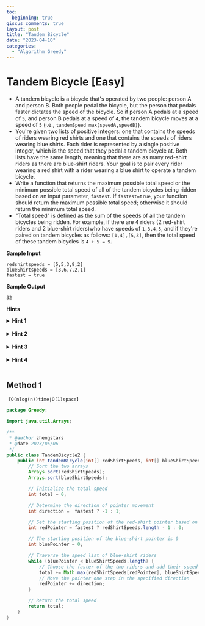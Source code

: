 ```yaml
---
toc:
  beginning: true
giscus_comments: true
layout: post
title: "Tandem Bicycle"
date: "2023-04-10"
categories:
  - "Algorithm Greedy"
---
```


# Tandem Bicycle [Easy]

- A tandem bicycle is a bicycle that's operated by two people: person A and person B. Both people pedal the bicycle, but the person that pedals faster dictates the speed of the bicycle. So if person A pedals at a speed of `5`, and person B pedals at a speed of `4`, the tandem bicycle moves at a speed of `5` (i.e., `tandemSpeed max(speedA,speedB)`).
- You're given two lists of positive integers: one that contains the speeds of riders wearing red shirts and one that contains the speeds of riders wearing blue shirts. Each rider is represented by a single positive integer, which is the speed that they pedal a tandem bicycle at. Both lists have the same length, meaning that there are as many red-shirt riders as there are blue-shirt riders. Your goal is to pair every rider wearing a red shirt with a rider wearing a blue shirt to operate a tandem bicycle.
- Write a function that returns the maximum possible total speed or the minimum possible total speed of all of the tandem bicycles being ridden based on an input parameter, `fastest`. If `fastest=true`, your function should return the maximum possible total speed; otherwise it should return the minimum total speed.
- "Total speed" is defined as the sum of the speeds of all the tandem bicycles being ridden. For example, if there are 4 riders (2 red-shirt riders and 2 blue-shirt riders)who have speeds of `1,3,4,5`, and if they're paired on tandem bicycles as follows: `[1,4],[5,3]`, then the total speed of these tandem bicycles is `4 + 5 = 9`.

**Sample Input**

```
redshirtspeeds = [5,5,3,9,2] 
blueShirtspeeds = [3,6,7,2,1] 
fastest = true
```

**Sample Output**

```
32
```



**Hints**
<br>

<details> <summary><b>Hint 1</b></summary>
    <br>
    <i><strong> The brute-force approach to solve this problem is to generate every possible set of pairs of riders and to determine the total speed that each of these sets generates. This solution does work but, it isn't optimal. Can you think of a better way to solve this problem? </strong></i>
</details>




<br>

<details> <summary><b>Hint 2</b></summary>
    <br>
    <i><strong> Try looking at the input arrays in sorted order. How might this help you solve the problem? </strong></i>
</details>


<br>

<details> <summary><b>Hint 3</b></summary>
    <br>
    <i><strong> When generating the maximum total speed, you want to pair the slowest red-shirt riders with the fastest blue-shirt riders and vice versa, so as to always take advantage of the largest speeds. When generating the minimum total speed, you want to pair the fastest red-shirt riders with the fastest blue-shirt riders, so as to "eliminate" a large speed by pairing it with a another large (larger) speed. </strong></i>
</details>


<br>

<details> <summary><b>Hint 4</b></summary>
    <br>
    <i><strong> Sort the input arrays in place, and follow the strategy discussed in Hint #3. With the inputs sorted, you can find the slowest and largest speeds from each shirt color in constant time. </strong></i>
</details>


<br>

## Method 1

```tex
【O(nlog(n))time∣O(1)space】
```

```java
package Greedy;

import java.util.Arrays;

/**
 * @author zhengstars
 * @date 2023/05/06
 */
public class TandemBicycle2 {
    public int tandemBicycle(int[] redShirtSpeeds, int[] blueShirtSpeeds, boolean fastest) {
        // Sort the two arrays
        Arrays.sort(redShirtSpeeds);
        Arrays.sort(blueShirtSpeeds);

        // Initialize the total speed
        int total = 0;

        // Determine the direction of pointer movement
        int direction =  fastest ? -1 : 1;

        // Set the starting position of the red-shirt pointer based on the input parameter
        int redPointer = fastest ? redShirtSpeeds.length - 1 : 0;

        // The starting position of the blue-shirt pointer is 0
        int bluePointer = 0;

        // Traverse the speed list of blue-shirt riders
        while (bluePointer < blueShirtSpeeds.length) {
            // Choose the faster of the two riders and add their speed to the total speed
            total += Math.max(redShirtSpeeds[redPointer], blueShirtSpeeds[bluePointer++]);
            // Move the pointer one step in the specified direction
            redPointer += direction;
        }

        // Return the total speed
        return total;
    }
}
```

